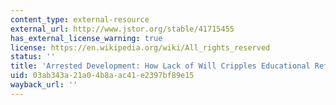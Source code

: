 ```yaml
---
content_type: external-resource
external_url: http://www.jstor.org/stable/41715455
has_external_license_warning: true
license: https://en.wikipedia.org/wiki/All_rights_reserved
status: ''
title: 'Arrested Development: How Lack of Will Cripples Educational Reform in Haiti'
uid: 03ab343a-21a0-4b8a-ac41-e2397bf89e15
wayback_url: ''
---
```

